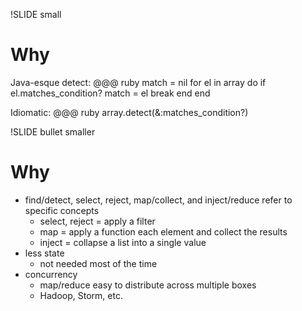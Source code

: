 !SLIDE small

# Why

Java-esque detect:
    @@@ ruby
    match = nil
    for el in array do
      if el.matches_condition?
        match = el
        break
      end
    end

Idiomatic:
    @@@ ruby
    array.detect(&:matches_condition?)

!SLIDE bullet smaller

# Why

* find/detect, select, reject, map/collect, and inject/reduce refer to specific concepts
  * select, reject = apply a filter
  * map = apply a function each element and collect the results
  * inject = collapse a list into a single value
* less state
  * not needed most of the time
* concurrency
  * map/reduce easy to distribute across multiple boxes
  * Hadoop, Storm, etc.